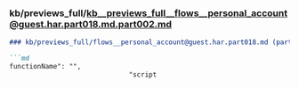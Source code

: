 ### kb/previews_full/kb__previews_full__flows__personal_account@guest.har.part018.md.part002.md

```md
### kb/previews_full/flows__personal_account@guest.har.part018.md (part 002)

```md
functionName": "",
                              "script
```

```

```
